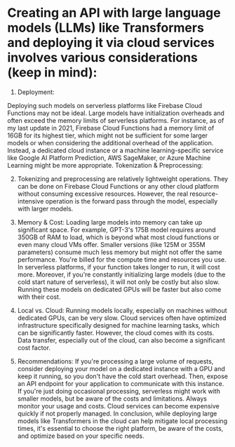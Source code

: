# Creating an API with large language models (LLMs) like Transformers and deploying it via cloud services involves various considerations (keep in mind):

1. Deployment:

Deploying such models on serverless platforms like Firebase Cloud Functions may not be ideal. 
Large models have initialization overheads and often exceed the memory limits of serverless platforms. 
For instance, as of my last update in 2021, Firebase Cloud Functions had a memory limit of 16GB for its highest tier, 
which might not be sufficient for some larger models or when considering the additional overhead of the application.
Instead, a dedicated cloud instance or a machine learning-specific service like Google AI Platform Prediction, AWS SageMaker, or Azure Machine Learning might be more appropriate.
Tokenization & Preprocessing:

2. Tokenizing and preprocessing are relatively lightweight operations.
   They can be done on Firebase Cloud Functions or any other cloud platform without consuming excessive resources.
   However, the real resource-intensive operation is the forward pass through the model, especially with larger models.

3. Memory & Cost:
Loading large models into memory can take up significant space. For example, GPT-3's 175B model requires around 350GB of RAM to load, which is beyond what most cloud functions or even many cloud VMs offer. Smaller versions (like 125M or 355M parameters) consume much less memory but might not offer the same performance.
You're billed for the compute time and resources you use. In serverless platforms, if your function takes longer to run, it will cost more. Moreover, if you're constantly initializing large models (due to the cold start nature of serverless), it will not only be costly but also slow.
Running these models on dedicated GPUs will be faster but also come with their cost.

4. Local vs. Cloud:
Running models locally, especially on machines without dedicated GPUs, can be very slow.
Cloud services often have optimized infrastructure specifically designed for machine learning tasks, which can be significantly faster.
However, the cloud comes with its costs. Data transfer, especially out of the cloud, can also become a significant cost factor.

6. Recommendations:
If you're processing a large volume of requests, consider deploying your model on a dedicated instance with a GPU and keep it running, so you don't have the cold start overhead.
Then, expose an API endpoint for your application to communicate with this instance.
If you're just doing occasional processing, serverless might work with smaller models, but be aware of the costs and limitations.
Always monitor your usage and costs. Cloud services can become expensive quickly if not properly managed.
In conclusion, while deploying large models like Transformers in the cloud can help mitigate local processing times,
it's essential to choose the right platform, be aware of the costs, and optimize based on your specific needs.
